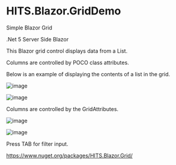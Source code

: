 # HITS.Blazor.GridDemo

Simple Blazor Grid

.Net 5 Server Side Blazor

This Blazor grid control displays data from a List<T>.
  
Columns are controlled by POCO class attributes.

Below is an example of displaying the contents of a list in the grid.

![image](https://user-images.githubusercontent.com/50423474/111496176-7496c400-8716-11eb-93f4-a0bbdd9de8eb.png)

![image](https://user-images.githubusercontent.com/50423474/111496282-8f693880-8716-11eb-9358-b746fabc5dc9.png)

Columns are controlled by the GridAttributes.

![image](https://user-images.githubusercontent.com/50423474/111496396-aa3bad00-8716-11eb-9543-b4d33a13ac00.png)

![image](https://user-images.githubusercontent.com/50423474/111496500-bf184080-8716-11eb-8a78-e0a671646263.png)

Press TAB for filter input.

https://www.nuget.org/packages/HITS.Blazor.Grid/

